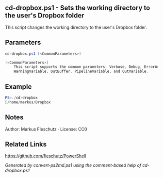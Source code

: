 ## cd-dropbox.ps1 - Sets the working directory to the user's Dropbox folder

This script changes the working directory to the user's Dropbox folder.

## Parameters
```powershell
cd-dropbox.ps1 [<CommonParameters>]

[<CommonParameters>]
    This script supports the common parameters: Verbose, Debug, ErrorAction, ErrorVariable, WarningAction, 
    WarningVariable, OutBuffer, PipelineVariable, and OutVariable.
```

## Example
```powershell
PS>./cd-dropbox
📂/home/markus/Dropbox
```

## Notes
Author: Markus Fleschutz · License: CC0

## Related Links
https://github.com/fleschutz/PowerShell

*Generated by convert-ps2md.ps1 using the comment-based help of cd-dropbox.ps1*
